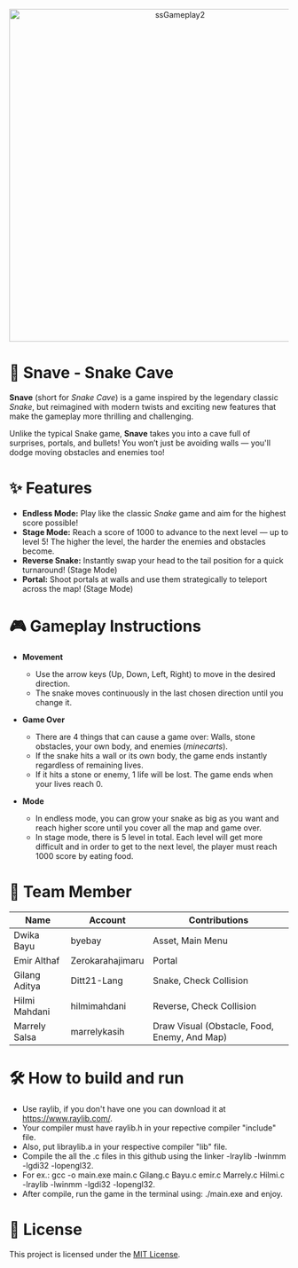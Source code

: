 <p align="center">
  <img src="https://github.com/user-attachments/assets/5e6a4e1e-7342-4e65-baff-c316c5219785" alt="ssGameplay2" width="600">
</p>

# 🐍 Snave - Snake Cave

**Snave** (short for *Snake Cave*) is a game inspired by the legendary classic *Snake*, but reimagined with modern twists and exciting new features that make the gameplay more thrilling and challenging.

Unlike the typical Snake game, **Snave** takes you into a cave full of surprises, portals, and bullets! You won’t just be avoiding walls — you'll dodge moving obstacles and enemies too!

# ✨ Features
- **Endless Mode:** Play like the classic *Snake* game and aim for the highest score possible!
- **Stage Mode:** Reach a score of 1000 to advance to the next level — up to level 5! The higher the level, the harder the enemies and obstacles become.
- **Reverse Snake:** Instantly swap your head to the tail position for a quick turnaround! (Stage Mode)
- **Portal:** Shoot portals at walls and use them strategically to teleport across the map! (Stage Mode)

# 🎮 Gameplay Instructions

- **Movement**
  - Use the arrow keys (Up, Down, Left, Right) to move in the desired direction.
  - The snake moves continuously in the last chosen direction until you change it.

- **Game Over**
  - There are 4 things that can cause a game over: Walls, stone obstacles, your own body, and enemies (_minecarts_).
  - If the snake hits a wall or its own body, the game ends instantly regardless of remaining lives.
  - If it hits a stone or enemy, 1 life will be lost. The game ends when your lives reach 0.

- **Mode**
  - In endless mode, you can grow your snake as big as you want and reach higher score until you cover all the map and game over. 
  - In stage mode, there is 5 level in total. Each level will get more difficult and in order to get to the next level, the player must reach 1000 score by eating food.

# 👥 Team Member
| Name | Account | Contributions |
|----------|----------|----------|
| Dwika Bayu | byebay | Asset, Main Menu |
| Emir Althaf | Zerokarahajimaru | Portal |
| Gilang Aditya | Ditt21-Lang | Snake, Check Collision |
| Hilmi Mahdani | hilmimahdani | Reverse, Check Collision |
| Marrely Salsa | marrelykasih | Draw Visual (Obstacle, Food, Enemy, And Map) |

# 🛠️ How to build and run
- Use raylib, if you don't have one you can download it at https://www.raylib.com/.
- Your compiler must have raylib.h in your repective compiler "include" file.
- Also, put libraylib.a in your respective compiler "lib" file.
- Compile the all the .c files in this github using the linker -lraylib -lwinmm -lgdi32 -lopengl32.
- For ex.: gcc -o main.exe main.c Gilang.c Bayu.c emir.c Marrely.c Hilmi.c -lraylib -lwinmm -lgdi32 -lopengl32.
- After compile, run the game in the terminal using: ./main.exe and enjoy.

# 📝 License

This project is licensed under the [MIT License](LICENSE).
